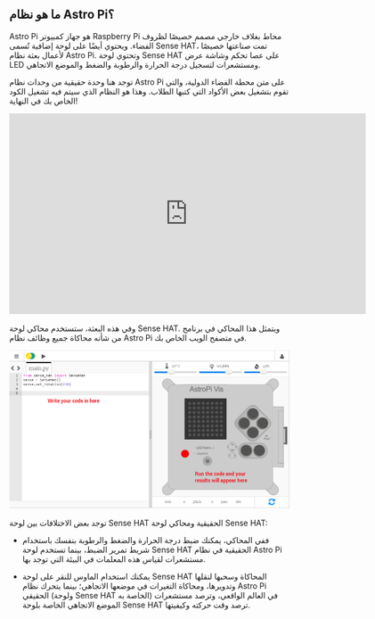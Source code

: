 ## ما هو نظام Astro Pi؟

Astro Pi هو جهاز كمبيوتر Raspberry Pi محاط بغلاف خارجي مصمم خصيصًا لظروف الفضاء. ويحتوي أيضًا على لوحة إضافية تُسمى Sense HAT، تمت صناعتها خصيصًا لأعمال بعثة نظام Astro Pi. وتحتوي لوحة Sense HAT على عصا تحكم وشاشة عرض LED ومستشعرات لتسجيل درجة الحرارة والرطوبة والضغط والموضع الاتجاهي.

توجد هنا وحدة حقيقية من وحدات نظام Astro Pi على متن محطة الفضاء الدولية، والتي تقوم بتشغيل بعض الأكواد التي كتبها الطلاب. وهذا هو النظام الذي سيتم فيه تشغيل الكود الخاص بك في النهاية! 

<iframe src="https://player.vimeo.com/video/172737314" width="640" height="360" frameborder="0" webkitallowfullscreen mozallowfullscreen allowfullscreen mark="crwd-mark"></iframe> 

وفي هذه البعثة، ستستخدم محاكي لوحة Sense HAT. ويتمثل هذا المحاكي في برنامج من شأنه محاكاة جميع وظائف نظام Astro Pi في متصفح الويب الخاص بك.

![محاكي لوحة Sense HAT](images/sense-hat-emulator.png)

توجد بعض الاختلافات بين لوحة Sense HAT الحقيقية ومحاكي لوحة Sense HAT:

- ففي المحاكي، يمكنك ضبط درجة الحرارة والضغط والرطوبة بنفسك باستخدام شريط تمرير الضبط، بينما تستخدم لوحة Sense HAT الحقيقية في نظام Astro Pi مستشعرات لقياس هذه المعلمات في البيئة التي توجد بها.

- يمكنك استخدام الماوس للنقر على لوحة Sense HAT المحاكاة وسحبها لنقلها وتدويرها، ومحاكاة التغيرات في موضعها الاتجاهي؛ بينما يتحرك نظام Astro Pi الحقيقي (ولوحة Sense HAT الخاصة به) في العالم الواقعي، وترصد مستشعرات الموضع الاتجاهي الخاصة بلوحة Sense HAT ترصد وقت حركته وكيفيتها.
